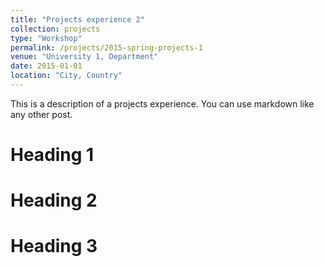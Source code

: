 ```yaml
---
title: "Projects experience 2"
collection: projects
type: "Workshop"
permalink: /projects/2015-spring-projects-1
venue: "University 1, Department"
date: 2015-01-01
location: "City, Country"
---
```


This is a description of a projects experience. You can use markdown like any other post.

Heading 1
======

Heading 2
======

Heading 3
======
